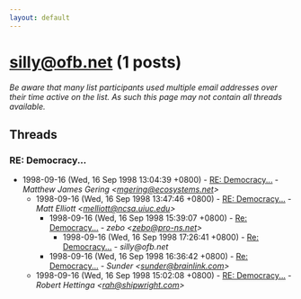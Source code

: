 ```yaml
---
layout: default
---
```


# silly@ofb.net (1 posts)

_Be aware that many list participants used multiple email addresses over their time active on the list. As such this page may not contain all threads available._

## Threads

### RE: Democracy...
+ 1998-09-16 (Wed, 16 Sep 1998 13:04:39 +0800) - [RE: Democracy...](/archive/1998/09/4bf2e0109b4f7df802aa33340ed18637d7e22667461284c8fd192885bf2555be) - _Matthew James Gering \<mgering@ecosystems.net\>_
  + 1998-09-16 (Wed, 16 Sep 1998 13:47:46 +0800) - [RE: Democracy...](/archive/1998/09/5454e8f8f55a3465b5bfa156ce9394effcd4cdf48be0e013f610feadc1fb00e3) - _Matt Elliott \<melliott@ncsa.uiuc.edu\>_
    + 1998-09-16 (Wed, 16 Sep 1998 15:39:07 +0800) - [Re: Democracy...](/archive/1998/09/44c66bf97e4fceae0070635e81cd452eebd83b51efa70d8d4ebcd9824f48fb56) - _zebo \<zebo@pro-ns.net\>_
      + 1998-09-16 (Wed, 16 Sep 1998 17:26:41 +0800) - [Re: Democracy...](/archive/1998/09/bc4ee24c2b4b2533dbe62b883a655500b244c4e9cab4a6f2bb05b5263121807e) - _silly@ofb.net_
    + 1998-09-16 (Wed, 16 Sep 1998 16:36:42 +0800) - [Re: Democracy...](/archive/1998/09/6cee310c5435c1f273213d147afe989931eb367f3df266b5f8c644216f6e1f17) - _Sunder \<sunder@brainlink.com\>_
  + 1998-09-16 (Wed, 16 Sep 1998 15:02:08 +0800) - [RE: Democracy...](/archive/1998/09/40d8facbc220e89c6f28119342e761a978c9c2f13a5a1ae3f6c1f30eb4bc9a05) - _Robert Hettinga \<rah@shipwright.com\>_

